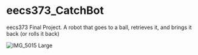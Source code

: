 # eecs373_CatchBot
eecs373 Final Project. A robot that goes to a ball, retrieves it, and brings it back (or rolls it back)


![IMG_5015 Large](https://user-images.githubusercontent.com/68670266/205514151-c9dc555c-29ec-4418-83c8-11821c99bb56.jpeg)
